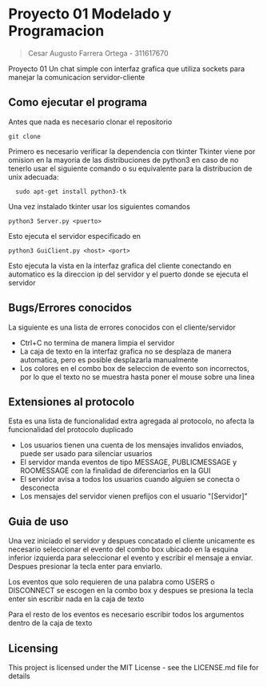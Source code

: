 # Proyecto 01 Modelado y Programacion
> Cesar Augusto Farrera Ortega - 311617670

Proyecto 01 Un chat simple con interfaz grafica que utiliza sockets para manejar la comunicacion servidor-cliente

## Como ejecutar el programa

Antes que nada es necesario clonar el repositorio

```shell
git clone
```

Primero es necesario verificar la dependencia con tkinter
Tkinter viene por omision en la mayoria de las distribuciones de python3 en caso de no tenerlo usar el siguiente comando
o su equivalente para la distribucion de unix adecuada:

```shell
  sudo apt-get install python3-tk
```

Una vez instalado tkinter usar los siguientes comandos
```shell
python3 Server.py <puerto>
```
Esto ejecuta el servidor especificado en <puerto>

```shell
python3 GuiClient.py <host> <port>
```
Esto ejecuta la vista en la interfaz grafica del cliente conectando en automatico
<host> es la direccion ip del servidor y <port> el puerto donde se ejecuta el servidor

## Bugs/Errores conocidos

La siguiente es una lista de errores conocidos con el cliente/servidor
* Ctrl+C no termina de manera limpia el servidor
* La caja de texto en la interfaz grafica no se desplaza de manera automatica, pero es posible desplazarla manualmente
* Los colores en el combo box de seleccion de evento son incorrectos, por lo que el texto no se muestra hasta poner el mouse sobre una linea

## Extensiones al protocolo

Esta es una lista de funcionalidad extra agregada al protocolo, no afecta la funcionalidad del protocolo duplicado
* Los usuarios tienen una cuenta de los mensajes invalidos enviados, puede ser usado para silenciar usuarios
* El servidor manda eventos de tipo MESSAGE, PUBLICMESSAGE y ROOMESSAGE con la finalidad de diferenciarlos en la GUI
* El servidor avisa a todos los usuarios cuando alguien se conecta o desconecta
* Los mensajes del servidor vienen prefijos con el usuario "[Servidor]"

## Guia de uso

Una vez iniciado el servidor y despues concatado el cliente unicamente es necesario seleccionar el evento del combo box
ubicado en la esquina inferior izquierda para seleccionar el evento y escribir el mensaje a enviar. Despues presionar
la tecla enter para enviarlo.

Los eventos que solo requieren de una palabra como USERS o DISCONNECT se escogen en la combo box y despues se presiona la
tecla enter sin escribir nada en la caja de texto

Para el resto de los eventos es necesario escribir todos los argumentos dentro de la caja de texto


## Licensing

This project is licensed under the MIT License - see the LICENSE.md file for details
